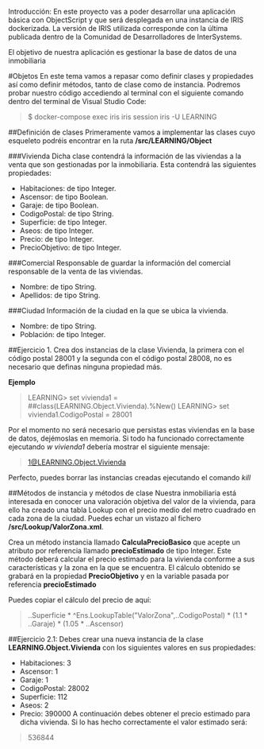 Introducción:
En este proyecto vas a poder desarrollar una aplicación básica con ObjectScript y que será desplegada en una instancia de IRIS dockerizada. La versión de IRIS utilizada corresponde con la última publicada dentro de la Comunidad de Desarrolladores de InterSystems.

El objetivo de nuestra aplicación es gestionar la base de datos de una inmobiliaria

#Objetos
En este tema vamos a repasar como definir clases y propiedades así como definir métodos, tanto de clase como de instancia. Podremos probar nuestro código accediendo al terminal con el siguiente comando dentro del terminal de Visual Studio Code:
> $ docker-compose exec iris iris session iris -U LEARNING


##Definición de clases
Primeramente vamos a implementar las clases cuyo esqueleto podréis encontrar en la ruta  **/src/LEARNING/Object**

###Vivienda
Dicha clase contendrá la información de las viviendas a la venta que son gestionadas por la inmobiliaria. Esta contendrá las siguientes propiedades:
- Habitaciones: de tipo Integer.
- Ascensor: de tipo Boolean.
- Garaje: de tipo Boolean.
- CodigoPostal: de tipo String.
- Superficie: de tipo Integer.
- Aseos: de tipo Integer.
- Precio: de tipo Integer.
- PrecioObjetivo: de tipo Integer.

###Comercial
Responsable de guardar la información del comercial responsable de la venta de las viviendas.
- Nombre: de tipo String.
- Apellidos: de tipo String.

###Ciudad
Información de la ciudad en la que se ubica la vivienda.
- Nombre: de tipo String.
- Población: de tipo Integer.

##Ejercicio 1.
Crea dos instancias de la clase Vivienda, la primera con el código postal 28001 y la segunda con el código postal 28008, no es necesario que definas ninguna propiedad más.

**Ejemplo**
> LEARNING> set vivienda1 = ##class(LEARNING.Object.Vivienda).%New()
> LEARNING> set vivienda1.CodigoPostal = 28001

Por el momento no será necesario que persistas estas viviendas en la base de datos, dejémoslas en memoria. Si todo ha funcionado correctamente ejecutando *w vivienda1* debería mostrar el siguiente mensaje:
> 1@LEARNING.Object.Vivienda

Perfecto, puedes borrar las instancias creadas ejecutando el comando *kill*

##Métodos de instancia y métodos de clase
Nuestra inmobiliaria está interesada en conocer una valoración objetiva del valor de la vivienda, para ello ha creado una tabla Lookup con el precio medio del metro cuadrado en cada zona de la ciudad. Puedes echar un vistazo al fichero **/src/Lookup/ValorZona.xml**.

Crea un método instancia llamado **CalculaPrecioBasico** que acepte un atributo por referencia llamado **precioEstimado** de tipo Integer. Este método deberá calcular el precio estimado para la vivienda conforme a sus características y la zona en la que se encuentra. El cálculo obtenido se grabará en la propiedad **PrecioObjetivo** y en la variable pasada por referencia **precioEstimado**

Puedes copiar el cálculo del precio de aquí:
> ..Superficie * ^Ens.LookupTable("ValorZona",..CodigoPostal) * (1.1 * ..Garaje) * (1.05 * ..Ascensor)

##Ejercicio 2.1:
Debes crear una nueva instancia de la clase **LEARNING.Object.Vivienda** con los siguientes valores en sus propiedades:
- Habitaciones: 3
- Ascensor: 1
- Garaje: 1
- CodigoPostal: 28002
- Superficie: 112
- Aseos: 2
- Precio: 390000
A continuación debes obtener el precio estimado para dicha vivienda. Si lo has hecho correctamente el valor estimado será:
> 536844


